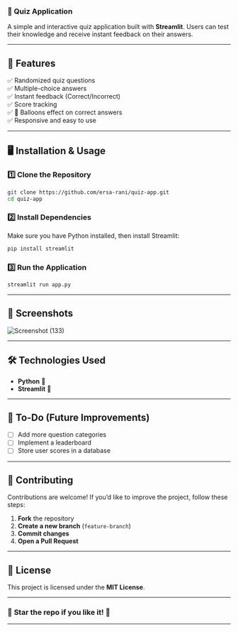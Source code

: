 ### **🧠 Quiz Application**  
A simple and interactive quiz application built with **Streamlit**. Users can test their knowledge and receive instant feedback on their answers.  

---

## 🚀 **Features**  
✅ Randomized quiz questions  
✅ Multiple-choice answers  
✅ Instant feedback (Correct/Incorrect)  
✅ Score tracking  
✅ 🎈 Balloons effect on correct answers  
✅ Responsive and easy to use  

---

## 🖥️ **Installation & Usage**  

### **1️⃣ Clone the Repository**  
```sh
git clone https://github.com/ersa-rani/quiz-app.git
cd quiz-app
```

### **2️⃣ Install Dependencies**  
Make sure you have Python installed, then install Streamlit:  
```sh
pip install streamlit
```

### **3️⃣ Run the Application**  
```sh
streamlit run app.py
```

---

## 📸 **Screenshots**  
![Screenshot (133)](https://github.com/user-attachments/assets/13678efb-2687-488c-b524-3846535ad548)


---

## 🛠️ **Technologies Used**  
- **Python** 🐍  
- **Streamlit** 🎈  

---

## 📌 **To-Do (Future Improvements)**  
- [ ] Add more question categories  
- [ ] Implement a leaderboard  
- [ ] Store user scores in a database  

---

## 🤝 **Contributing**  
Contributions are welcome! If you’d like to improve the project, follow these steps:  
1. **Fork** the repository  
2. **Create a new branch** (`feature-branch`)  
3. **Commit changes**  
4. **Open a Pull Request**  

---

## 📜 **License**  
This project is licensed under the **MIT License**.  

---

### 🌟 **Star the repo if you like it!** 🌟  

---
